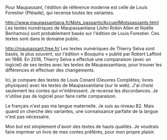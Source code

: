 Pour Maupassant, l'édition de référence moderne est celle de Louis Forestier (Pléiade), qui recense toutes les variantes.


http://www.maupassantiana.fr/Mots_passants/AccueilMotspassants.html 
Les textes numériques de Maupassantiana (John Robin Allen et Noëlle Benhamou) sont probablement basés sur l'édition de Louis Forestier.
Ces textes sont dans le domaine public.


http://maupassant.free.fr/
Les textes numériques de Thierry Selva sont basés, le plus souvent, sur l'édition « Bouquins » publié par Robert Laffont en 1988. 
En 2016, Thierry Selva a effectué une comparaison (avec un logiciel) de ses textes avec les textes de Maupassantiana, 
pour trouver les différences et effectuer des changements.


Ici, je compare des textes de Louis Conard (Oeuvres Complètes; livres physiques) avec les textes de Maupassantiana (sur le web).
J'ai choisi seulement les contes qui m'intéressent.
Je recense les discordances. Je n'utilise pas de logiciel pour faire cette comparaison.

Le français n'est pas ma langue maternelle. Je suis au niveau B2. 
Mais quand on cherche des variantes, une connaissance parfaite de la langue n'est pas nécessaire.

Mon but est simplement d'avoir des textes de hauts qualités.
Je voudrais faire imprimer un livre de mes contes préférés, pour mon propre plaisir.


